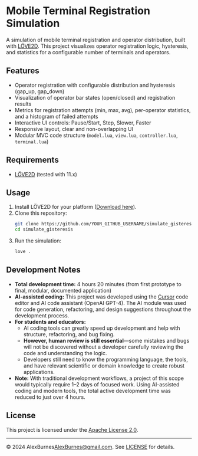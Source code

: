 # Mobile Terminal Registration Simulation

A simulation of mobile terminal registration and operator distribution, built with [LÖVE2D](https://love2d.org/). This project visualizes operator registration logic, hysteresis, and statistics for a configurable number of terminals and operators.

## Features
- Operator registration with configurable distribution and hysteresis (gap_up, gap_down)
- Visualization of operator bar states (open/closed) and registration results
- Metrics for registration attempts (min, max, avg), per-operator statistics, and a histogram of failed attempts
- Interactive UI controls: Pause/Start, Step, Slower, Faster
- Responsive layout, clear and non-overlapping UI
- Modular MVC code structure (`model.lua`, `view.lua`, `controller.lua`, `terminal.lua`)

## Requirements
- [LÖVE2D](https://love2d.org/) (tested with 11.x)

## Usage
1. Install LÖVE2D for your platform ([Download here](https://love2d.org/#download)).
2. Clone this repository:
   ```bash
   git clone https://github.com/YOUR_GITHUB_USERNAME/simulate_gisteresis.git
   cd simulate_gisteresis
   ```
3. Run the simulation:
   ```bash
   love .
   ```

## Development Notes
- **Total development time:** 4 hours 20 minutes (from first prototype to final, modular, documented application)
- **AI-assisted coding:** This project was developed using the [Cursor](https://www.cursor.so/) code editor and AI code assistant (OpenAI GPT-4). The AI module was used for code generation, refactoring, and design suggestions throughout the development process.
- **For students and educators:**
  - AI coding tools can greatly speed up development and help with structure, refactoring, and bug fixing.
  - **However, human review is still essential**—some mistakes and bugs will not be discovered without a developer carefully reviewing the code and understanding the logic.
  - Developers still need to know the programming language, the tools, and have relevant scientific or domain knowledge to create robust applications.
- **Note:** With traditional development workflows, a project of this scope would typically require 1–2 days of focused work. Using AI-assisted coding and modern tools, the total active development time was reduced to just over 4 hours.

## License
This project is licensed under the [Apache License 2.0](LICENSE).

---

© 2024 AlexBurnes<AlexBurnes@gmail.com>. See [LICENSE](LICENSE) for details. 
